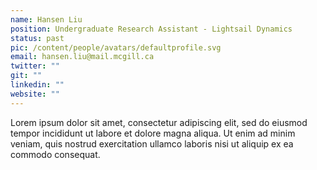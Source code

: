 ```yaml
---
name: Hansen Liu
position: Undergraduate Research Assistant - Lightsail Dynamics
status: past
pic: /content/people/avatars/defaultprofile.svg
email: hansen.liu@mail.mcgill.ca
twitter: ""
git: ""
linkedin: ""
website: ""
---
```


Lorem ipsum dolor sit amet, consectetur adipiscing elit, sed do eiusmod tempor incididunt ut labore et dolore magna aliqua. Ut enim ad minim veniam, quis nostrud exercitation ullamco laboris nisi ut aliquip ex ea commodo consequat.